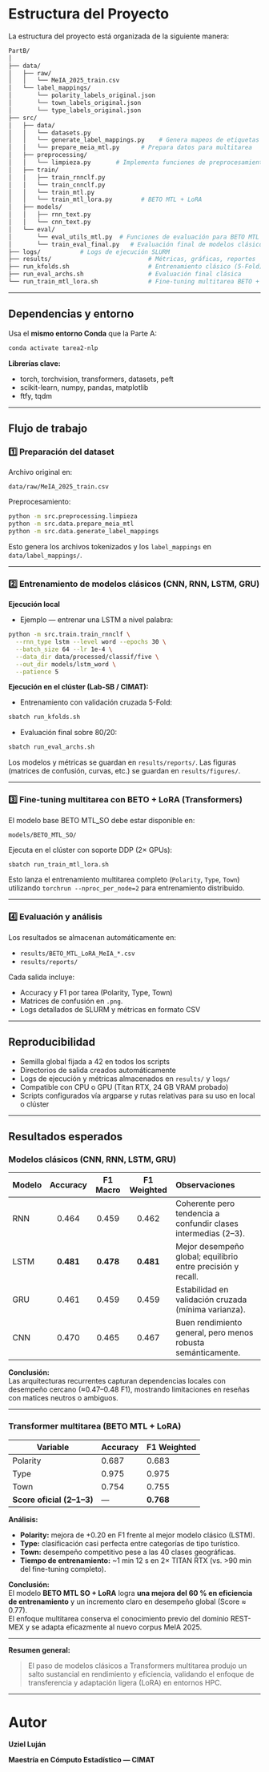 Estructura del Proyecto
=======================
La estructura del proyecto está organizada de la siguiente manera:

```bash
PartB/
│
├── data/
│   ├── raw/
│   │   └── MeIA_2025_train.csv
│   └── label_mappings/
│       └── polarity_labels_original.json
│       └── town_labels_original.json
│       └── type_labels_original.json
├── src/
│   ├── data/
│   │   └── datasets.py
│   │   └── generate_label_mappings.py    # Genera mapeos de etiquetas originales
│   │   └── prepare_meia_mtl.py      # Prepara datos para multitarea
│   ├── preprocessing/
│   │   └── limpieza.py       # Implementa funciones de preprocesamiento
│   ├── train/
│   │   ├── train_rnnclf.py
│   │   └── train_cnnclf.py
│   │   └── train_mtl.py
│   │   └── train_mtl_lora.py        # BETO MTL + LoRA
│   ├── models/
│   │   ├── rnn_text.py
│   │   └── cnn_text.py
│   └── eval/
│       └── eval_utils_mtl.py  # Funciones de evaluación para BETO MTL
│       └── train_eval_final.py   # Evaluación final de modelos clásicos
├── logs/           # Logs de ejecución SLURM
├── results/                           # Métricas, gráficas, reportes
├── run_kfolds.sh                      # Entrenamiento clásico (5-Fold)
├── run_eval_archs.sh                  # Evaluación final clásica
└── run_train_mtl_lora.sh              # Fine-tuning multitarea BETO + LoRA
```

---

## Dependencias y entorno

Usa el **mismo entorno Conda** que la Parte A:

```bash
conda activate tarea2-nlp
```

**Librerías clave:**

- torch, torchvision, transformers, datasets, peft
- scikit-learn, numpy, pandas, matplotlib
- ftfy, tqdm

---

## Flujo de trabajo

### 1️⃣ Preparación del dataset

Archivo original en:

```
data/raw/MeIA_2025_train.csv
```

Preprocesamiento:

```bash
python -m src.preprocessing.limpieza
python -m src.data.prepare_meia_mtl
python -m src.data.generate_label_mappings
```

Esto genera los archivos tokenizados y los `label_mappings` en `data/label_mappings/`.

---

### 2️⃣ Entrenamiento de modelos clásicos (CNN, RNN, LSTM, GRU)

**Ejecución local**

- Ejemplo — entrenar una LSTM a nivel palabra:

```bash
python -m src.train.train_rnnclf \
  --rnn_type lstm --level word --epochs 30 \
  --batch_size 64 --lr 1e-4 \
  --data_dir data/processed/classif/five \
  --out_dir models/lstm_word \
  --patience 5
```

**Ejecución en el clúster (Lab-SB / CIMAT):**

- Entrenamiento con validación cruzada 5-Fold:

```bash
sbatch run_kfolds.sh
```

- Evaluación final sobre 80/20:

```bash
sbatch run_eval_archs.sh
```

Los modelos y métricas se guardan en `results/reports/`.
Las figuras (matrices de confusión, curvas, etc.) se guardan en `results/figures/`.

---

### 3️⃣ Fine-tuning multitarea con BETO + LoRA (Transformers)

El modelo base BETO MTL_SO debe estar disponible en:

```
models/BETO_MTL_SO/
```

Ejecuta en el clúster con soporte DDP (2× GPUs):

```bash
sbatch run_train_mtl_lora.sh
```

Esto lanza el entrenamiento multitarea completo (`Polarity`, `Type`, `Town`) utilizando `torchrun --nproc_per_node=2` para entrenamiento distribuido.

---

### 4️⃣ Evaluación y análisis

Los resultados se almacenan automáticamente en:

- `results/BETO_MTL_LoRA_MeIA_*.csv`
- `results/reports/`

Cada salida incluye:

- Accuracy y F1 por tarea (Polarity, Type, Town)
- Matrices de confusión en `.png`.
- Logs detallados de SLURM y métricas en formato CSV

---

## Reproducibilidad

- Semilla global fijada a 42 en todos los scripts
- Directorios de salida creados automáticamente
- Logs de ejecución y métricas almacenados en `results/` y `logs/`
- Compatible con CPU o GPU (Titan RTX, 24 GB VRAM probado)
- Scripts configurados vía argparse y rutas relativas para su uso en local o clúster

---

## Resultados esperados

### Modelos clásicos (CNN, RNN, LSTM, GRU)

| Modelo | Accuracy | F1 Macro | F1 Weighted | Observaciones |
|:--|:--:|:--:|:--:|:--|
| RNN | 0.464 | 0.459 | 0.462 | Coherente pero tendencia a confundir clases intermedias (2–3). |
| LSTM | **0.481** | **0.478** | **0.481** | Mejor desempeño global; equilibrio entre precisión y recall. |
| GRU | 0.461 | 0.459 | 0.459 | Estabilidad en validación cruzada (mínima varianza). |
| CNN | 0.470 | 0.465 | 0.467 | Buen rendimiento general, pero menos robusta semánticamente. |

**Conclusión:**  
Las arquitecturas recurrentes capturan dependencias locales con desempeño cercano (≈0.47–0.48 F1), mostrando limitaciones en reseñas con matices neutros o ambiguos.

---

### Transformer multitarea (BETO MTL + LoRA)

| Variable | Accuracy | F1 Weighted |
|-----------|-----------|-------------|
| Polarity | 0.687 | 0.683 |
| Type | 0.975 | 0.975 |
| Town | 0.754 | 0.755 |
| **Score oficial (2–1–3)** | — | **0.768** |

**Análisis:**  
- **Polarity:** mejora de +0.20 en F1 frente al mejor modelo clásico (LSTM).  
- **Type:** clasificación casi perfecta entre categorías de tipo turístico.  
- **Town:** desempeño competitivo pese a las 40 clases geográficas.  
- **Tiempo de entrenamiento:** ~1 min 12 s en 2× TITAN RTX (vs. >90 min del fine-tuning completo).  

**Conclusión:**  
El modelo **BETO MTL SO + LoRA** logra **una mejora del 60 % en eficiencia de entrenamiento** y un incremento claro en desempeño global (Score ≈ 0.77).  
El enfoque multitarea conserva el conocimiento previo del dominio REST-MEX y se adapta eficazmente al nuevo corpus MeIA 2025.

---

**Resumen general:**
> El paso de modelos clásicos a Transformers multitarea produjo un salto sustancial en rendimiento y eficiencia, validando el enfoque de transferencia y adaptación ligera (LoRA) en entornos HPC.

---


# Autor

**Uziel Luján**

**Maestría en Cómputo Estadístico — CIMAT**